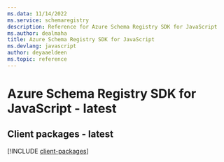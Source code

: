```yaml
---
ms.data: 11/14/2022
ms.service: schemaregistry
description: Reference for Azure Schema Registry SDK for JavaScript
ms.author: dealmaha
title: Azure Schema Registry SDK for JavaScript
ms.devlang: javascript
author: deyaaeldeen
ms.topic: reference
---
```

# Azure Schema Registry SDK for JavaScript - latest

## Client packages - latest
[!INCLUDE [client-packages](schema-registry-client-index.md)]